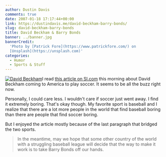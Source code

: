 ```yaml
---
author: Dustin Davis
comments: true
date: 2007-01-18 17:17:44+00:00
link: https://dustindavis.me/david-beckham-barry-bonds/
slug: david-beckham-barry-bonds
title: David Beckham & Barry Bonds
banner: ../banner.jpg
bannerCredit:
  'Photo by [Patrick Fore](https://www.patrickfore.com/) on
  [Unsplash](https://unsplash.com)'
categories:
  - Humor
  - Sports & Stuff
---
```


[![David Beckham](https://dustindavis.me/wp-content/images/_real%20madrid%20david%20beckham.jpg)](https://dustindavis.me/wp-content/images/real%20madrid%20david%20beckham.jpg)I
read
[this article on SI.com](http://sportsillustrated.cnn.com/2007/writers/frank_deford/01/17/beckham/index.html)
this morning about David Beckham coming to America to play soccer. It seems to
be all the buzz right now.

Personally, I could care less. I wouldn't care if soccer just went away. I find
it extremely boring. That's okay though. My favorite sport is baseball and I
realize that there are a lot more people in the world that find baseball boring
than there are people that find soccer boring.

But I enjoyed the article mostly because of the last paragraph that bridged the
two sports.

<blockquote>In the meantime, may we hope that some other country of the world with a struggling baseball league will decide that the way to make it work is to take Barry Bonds off our hands.</blockquote>
